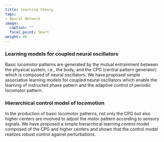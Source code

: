 ```yaml
---
title: learning theory
tags:
- Neural Network
image:
  caption: ""
  focal_point: Smart
weight: 40
---
```


### Learning models for coupled neural oscillators

Basic locomotor patterns are generated by the mutual entrainment between the physical system, i.e., the body, and the CPG (central pattern generator) which is composed of neural oscillators. We have proposed simple associative learning models for coupled neural oscillators which enable the learning of instructed phase pattern and the adaptive control of periodic locomotor pattern.

### Hierarchical control model of locomotion

In the production of basic locomotor patterns, not only the CPG but also higher centers are involved to adjust the motor pattern according to sensory signals. We have proposed a simple hierarchical learning control model composed of the CPG and higher centers and shown that the control model realizes robust control against perturbations.

<!--[Related papers](../papers/#cpg)-->
